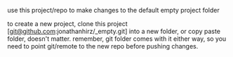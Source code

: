 use this project/repo to make changes to the default empty project folder

to create a new project, clone this project [git@github.com:jonathanhirz/_empty.git] into a new folder, or copy paste folder, doesn't matter.
remember, git folder comes with it either way, so you need to point git/remote to the new repo before pushing changes.